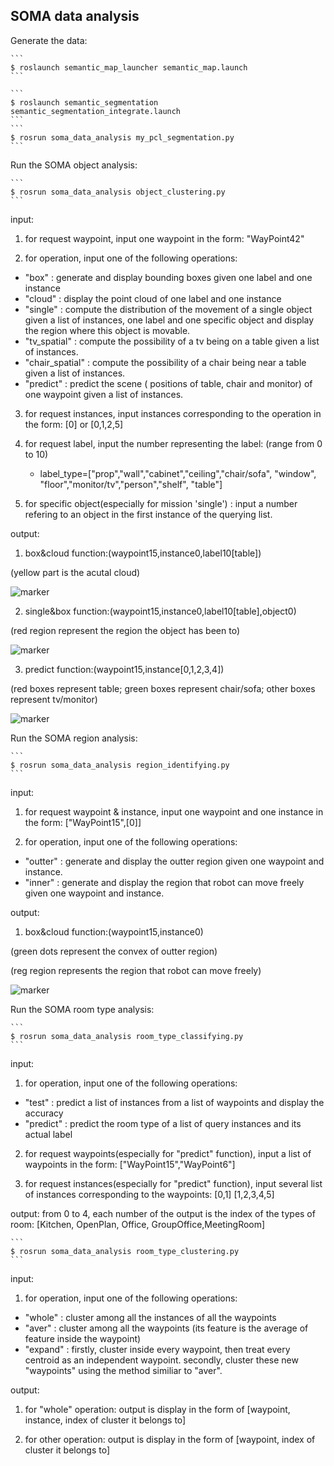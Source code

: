 SOMA data analysis 
------------------
Generate the data:

    ```
    $ roslaunch semantic_map_launcher semantic_map.launch 
    ```

    ```
    $ roslaunch semantic_segmentation semantic_segmentation_integrate.launch 
    ```
    ```
    $ rosrun soma_data_analysis my_pcl_segmentation.py 
    ```
Run the SOMA object analysis:

    ```
    $ rosrun soma_data_analysis object_clustering.py 
    ```
input:

1. for request waypoint, input one waypoint in the form: "WayPoint42"

2. for operation, input one of the following operations:
  * "box"    :  generate and display bounding boxes given one label and one instance
  * "cloud"  :  display the point cloud of one label and one instance
  * "single" :  compute the distribution of the movement of a single object given a list of instances, one label and one specific object and display the region where this object is movable.
  * "tv_spatial" : compute the possibility of a tv being on a table given a list of instances.
  * "chair_spatial" : compute the possibility of a chair being near a table given a list of instances.
  * "predict" : predict the scene ( positions of table, chair and monitor) of one waypoint given a list of instances.

3. for request instances, input instances corresponding to the operation in the form: [0] or [0,1,2,5]

4. for request label, input the number representing the label: (range from 0 to 10)

   * label_type=["prop","wall","cabinet","ceiling","chair/sofa", "window", "floor","monitor/tv","person","shelf", "table"]

5. for specific object(especially for mission 'single') : input a number refering to an object in the first instance of the querying list.

output:

1. box&cloud function:(waypoint15,instance0,label10[table])

(yellow part is the acutal cloud)

![marker](https://raw.githubusercontent.com/duanby/soma/data_analysis/soma_data_analysis/images/box&cloud.png)

2. single&box function:(waypoint15,instance0,label10[table],object0)

(red region represent the region the object has been to)

![marker](https://raw.githubusercontent.com/duanby/soma/data_analysis/soma_data_analysis/images/single.png)

3. predict function:(waypoint15,instance[0,1,2,3,4])

(red boxes represent table; green boxes represent chair/sofa; other boxes represent tv/monitor)

![marker](https://raw.githubusercontent.com/duanby/soma/data_analysis/soma_data_analysis/images/predict.png)

Run the SOMA region analysis:

    ```
    $ rosrun soma_data_analysis region_identifying.py 
    ```
input:

1. for request waypoint & instance, input one waypoint and one instance in the form: ["WayPoint15",[0]]

2. for operation, input one of the following operations: 
  * "outter"    :  generate and display the outter region given one waypoint and instance.
  * "inner"     :  generate and display the region that robot can move freely given one waypoint and    instance.

output:

1. box&cloud function:(waypoint15,instance0)

(green dots represent the convex of outter region)

(reg region represents the region that robot can move freely)

![marker](https://raw.githubusercontent.com/duanby/soma/data_analysis/soma_data_analysis/images/roi.png)

Run the SOMA room type analysis:

    ```
    $ rosrun soma_data_analysis room_type_classifying.py 
    ```
input:

1. for operation, input one of the following operations: 
  * "test"    :  predict a list of instances from a list of waypoints and display the accuracy
  * "predict" :  predict the room type of a list of query instances and its actual label

2. for request waypoints(especially for "predict" function), input a list of waypoints in the form: ["WayPoint15","WayPoint6"]

3. for request instances(especially for "predict" function), input several list of instances corresponding to the waypoints: [0,1] [1,2,3,4,5]

output:
from 0 to 4, each number of the output is the index of the types of room:
[Kitchen, OpenPlan, Office, GroupOffice,MeetingRoom]

    ```
    $ rosrun soma_data_analysis room_type_clustering.py 
    ```
input:

1. for operation, input one of the following operations: 
  * "whole"  :  cluster among all the instances of all the waypoints
  * "aver"   :  cluster among all the waypoints (its feature is the average of feature inside the waypoint)
  * "expand" :  firstly, cluster inside every waypoint, then treat every centroid as an independent waypoint.      secondly, cluster these new "waypoints" using the method similiar to "aver".

output:

1. for "whole" operation: output is display in the form of [waypoint, instance, index of cluster it belongs to]

2. for other operation: output is display in the form of [waypoint, index of cluster it belongs to]

